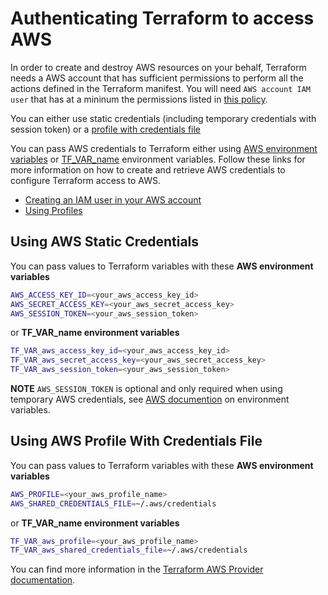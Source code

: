 # Authenticating Terraform to access AWS

In order to create and destroy AWS resources on your behalf, Terraform needs a AWS account that has sufficient permissions to perform all the actions defined in the Terraform manifest. You will need `AWS account IAM user` that has at a mininum the permissions listed in [this policy](../../files/policies/devops-iac-eks-policy.json).

You can either use static credentials (including temporary credentials with session token) or a [profile with credentials file](https://docs.aws.amazon.com/cli/latest/userguide/cli-configure-files.html)

You can pass AWS credentials to Terraform either using [AWS environment variables](https://docs.aws.amazon.com/cli/latest/userguide/cli-configure-envvars.html) or [TF_VAR_name](https://www.terraform.io/docs/cli/config/environment-variables.html#tf_var_name) environment variables. Follow these links for more information on how to create and retrieve AWS credentials to configure Terraform access to AWS.
- [Creating an IAM user in your AWS account](https://docs.aws.amazon.com/IAM/latest/UserGuide/id_users_create.html)
- [Using Profiles](https://docs.aws.amazon.com/cli/latest/userguide/cli-configure-quickstart.html#cli-configure-quickstart-profiles)

## Using AWS Static Credentials

You can pass values to Terraform variables with these **AWS environment variables**

```bash
AWS_ACCESS_KEY_ID=<your_aws_access_key_id>
AWS_SECRET_ACCESS_KEY=<your_aws_secret_access_key>
AWS_SESSION_TOKEN=<your_aws_session_token>
```

or **TF_VAR_name environment variables**

```bash
TF_VAR_aws_access_key_id=<your_aws_access_key_id>
TF_VAR_aws_secret_access_key=<your_aws_secret_access_key>
TF_VAR_aws_session_token=<your_aws_session_token>
```

**NOTE** `AWS_SESSION_TOKEN` is optional and only required when using temporary AWS credentials, see [AWS documention](https://docs.aws.amazon.com/cli/latest/userguide/cli-configure-envvars.html) on environment variables.

## Using AWS Profile With Credentials File

You can pass values to Terraform variables with these **AWS environment variables**

```bash
AWS_PROFILE=<your_aws_profile_name>
AWS_SHARED_CREDENTIALS_FILE=~/.aws/credentials
```

or **TF_VAR_name environment variables**

```bash
TF_VAR_aws_profile=<your_aws_profile_name>
TF_VAR_aws_shared_credentials_file=~/.aws/credentials
```

You can find more information in the [Terraform AWS Provider documentation](https://registry.terraform.io/providers/hashicorp/aws/latest/docs#authentication).
